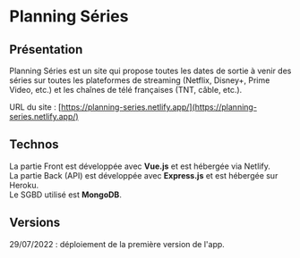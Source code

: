 # Planning Séries

## Présentation

Planning Séries est un site qui propose toutes les dates de sortie à venir des séries sur toutes les plateformes de streaming (Netflix, Disney+, Prime Video, etc.) et les chaînes de télé françaises (TNT, câble, etc.).

URL du site : [https://planning-series.netlify.app/](https://planning-series.netlify.app/)

## Technos

La partie Front est développée avec **Vue.js** et est hébergée via Netlify.  
La partie Back (API) est développée avec **Express.js** et est hébergée sur Heroku.  
Le SGBD utilisé est **MongoDB**.

## Versions

29/07/2022 : déploiement de la première version de l'app.
